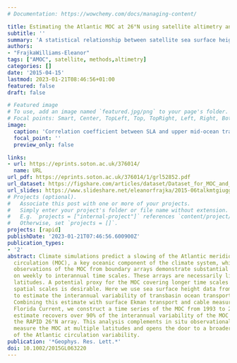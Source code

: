 ```yaml
---
# Documentation: https://wowchemy.com/docs/managing-content/

title: Estimating the Atlantic MOC at 26°N using satellite altimetry and cable measurements
subtitle: ''
summary: 'A statistical relationship between satellite sea surface height (SSH) and observed transports at 26°N is used to build a proxy for the AMOC transport since 1992.  The method relies on a strong relationship between (1) the interannual variability of spatially-smoothed SSH at the western boundary of the Atlantic and (2) the RAPID 26°N estimate of upper mid-ocean transport (UMO, top ~1100m) across the Atlantic.  Explained variance is very high, but the method assumes stationarity in the relationship between SSH and UMO, which would likely be violated on longer timescales associated with e.g., deep watermass change.'
authors:
- "FrajkaWilliams-Eleanor"
tags: ["AMOC", satellite, methods,altimetry]
categories: []
date: '2015-04-15'
lastmod: 2023-01-21T08:46:56+01:00
featured: false
draft: false

# Featured image
# To use, add an image named `featured.jpg/png` to your page's folder.
# Focal points: Smart, Center, TopLeft, Top, TopRight, Left, Right, BottomLeft, Bottom, BottomRight.
image:
  caption: 'Correlation coefficient between SLA and upper mid-ocean transport at 26.5◦N. Red indicates positive corre- lation, and blue negative. Stippled regions are significant at the 95% level. Mean dynamic ocean topography is overlaid with black contours (contour interval, 20 cm).'
  focal_point: ''
  preview_only: false

links:
- url: https://eprints.soton.ac.uk/376014/
  name: URL
url_pdf: https://eprints.soton.ac.uk/376014/1/grl52852.pdf
url_dataset: https://figshare.com/articles/dataset/Dataset_for_MOC_and_proxy_at_26N/1461658
url_slides: https://www.slideshare.net/eleanorfrajka/2015-06talkmtgiuggefwmocfromspacewide
# Projects (optional).
#   Associate this post with one or more of your projects.
#   Simply enter your project's folder or file name without extension.
#   E.g. `projects = ["internal-project"]` references `content/project/deep-learning/index.md`.
#   Otherwise, set `projects = []`.
projects: [rapid]
publishDate: '2023-01-21T07:46:56.600900Z'
publication_types:
- '2'
abstract: Climate simulations predict a slowing of the Atlantic meridional overturning
  circulation (MOC), a key oceanic component of the climate system, while continuous
  observations of the MOC from boundary arrays demonstrate substantial variability
  on weekly to interannual time scales. These arrays are necessarily limited to individual
  latitudes. A potential proxy for the MOC covering longer time scales and larger
  spatial scales is desirable. Here we use sea surface height data from satellites
  to estimate the interannual variability of transbasin ocean transports at 26°N.
  Combining this estimate with surface Ekman transport and cable measurements of the
  Florida Current, we construct a time series of the MOC from 1993 to 2014. This satellite-based
  estimate recovers over 90% of the interannual variability of the MOC measured by
  the RAPID 26°N array. This analysis complements in situ observational efforts to
  measure the MOC at multiple latitudes and opens the door to a broader spatial understanding
  of the Atlantic circulation variability.
publication: '*Geophys. Res. Lett.*'
doi: 10.1002/2015GL063220
---
```

